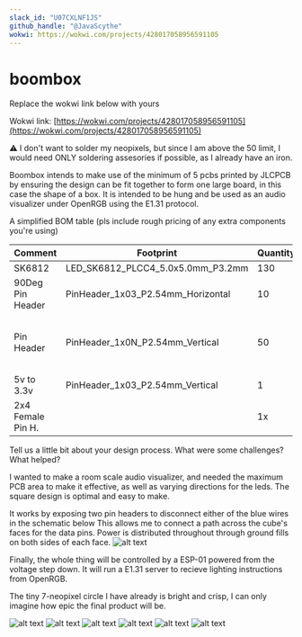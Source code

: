 ```yaml
---
slack_id: "U07CXLNF1JS"
github_handle: "@JavaScythe"
wokwi: https://wokwi.com/projects/428017058956591105
---
```


# boombox

Replace the wokwi link below with yours

Wokwi link: [https://wokwi.com/projects/428017058956591105](https://wokwi.com/projects/428017058956591105)

<!-- Uncomment the line below if you need a soldering iron -->
⚠️ I don't want to solder my neopixels, but since I am above the 50 limit, I would need ONLY soldering assesories if possible, as I already have an iron. 

Boombox intends to make use of the minimum of 5 pcbs printed by JLCPCB by ensuring the design can be fit together to form one large board, in this case the shape of a box. It is intended to be hung and be used as an audio visualizer under OpenRGB using the E1.31 protocol.

A simplified BOM table
(pls include rough pricing of any extra components you're using)

<!-- Example: -->

| Comment           | Footprint                                      | Quantity | LCSC     | Cost   |
|-------------------|------------------------------------------------|----------|----------|--------|
| SK6812            | LED_SK6812_PLCC4_5.0x5.0mm_P3.2mm              | 130      |          |        |
| 90Deg Pin Header  | PinHeader_1x03_P2.54mm_Horizontal              | 10       | C92159   | $0.37  |
| Pin Header        | PinHeader_1x0N_P2.54mm_Vertical                | 50       |  Any combination to make 10x 3pin and 10x 2pin
| 5v to 3.3v        | PinHeader_1x03_P2.54mm_Vertical                | 1        |  3 Pins AMS1117| 0.72 for 5   |
| 2x4 Female Pin H. |                                                | 1x       | C41427526| $1.36  |


Tell us a little bit about your design process. What were some challenges? What helped?

I wanted to make a room scale audio visualizer, and needed the maximum PCB area to make it effective, as well as varying directions for the leds. The square design is optimal and easy to make.

It works by exposing two pin headers to disconnect either of the blue wires in the schematic below
This allows me to connect a path across the cube's faces for the data pins. Power is distributed throughout through ground fills on both sides of each face.
![alt text](image.png)

Finally, the whole thing will be controlled by a ESP-01 powered from the voltage step down. It will run a E1.31 server to recieve lighting instructions from OpenRGB.

The tiny 7-neopixel circle I have already is bright and crisp, I can only imagine how epic the final product will be.

![alt text](image-1.png)
![alt text](image-2.png)
![alt text](image-3.png)
![alt text](image-4.png)
![alt text](image-5.png)
![alt text](image-6.png)